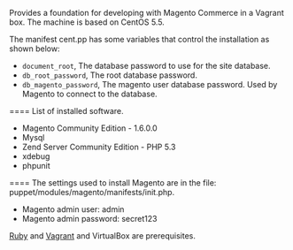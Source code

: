 Provides a foundation for developing with Magento Commerce in a Vagrant box. The machine is based on CentOS 5.5. 

The manifest cent.pp has some variables that control the installation as shown below:

* `document_root`, The database password to use for the site database.
* `db_root_password`, The root database password.
* `db_magento_password`, The magento user database password.  Used by Magento to connect to the database. 

==== List of installed software.
* Magento Community Edition - 1.6.0.0
* Mysql
* Zend Server Community Edition - PHP 5.3
* xdebug
* phpunit

==== The settings used to install Magento are in the file:  puppet/modules/magento/manifests/init.php.
* Magento admin user: admin
* Magento admin password: secret123

[Ruby](http://ruby-lang.org) and [Vagrant](http://vagrantup.com) and VirtualBox are prerequisites. 